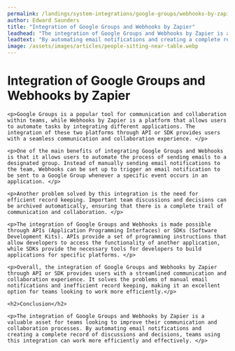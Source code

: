 ```yaml
---
permalink: /landings/system-integrations/google-groups/webhooks-by-zapier
author: Edward Saunders
title: "Integration of Google Groups and Webhooks by Zapier"
leadhead: "The integration of Google Groups and Webhooks by Zapier is a valuable asset for teams looking to improve their communication and collaboration processes"
leadtext: "By automating email notifications and creating a complete record of discussions and decisions, teams using this integration can work more efficiently and effectively."
image: /assets/images/articles/people-sitting-near-table.webp
---
```

<div class="arttext">
	<h1>Integration of Google Groups and Webhooks by Zapier</h1>

	<p>Google Groups is a popular tool for communication and collaboration within teams, while Webhooks by Zapier is a platform that allows users to automate tasks by integrating different applications. The integration of these two platforms through API or SDK provides users with a seamless communication and collaboration experience. </p>

	<p>One of the main benefits of integrating Google Groups and Webhooks is that it allows users to automate the process of sending emails to a designated group. Instead of manually sending email notifications to the team, Webhooks can be set up to trigger an email notification to be sent to a Google Group whenever a specific event occurs in an application. </p>

	<p>Another problem solved by this integration is the need for efficient record keeping. Important team discussions and decisions can be archived automatically, ensuring that there is a complete trail of communication and collaboration. </p>

	<p>The integration of Google Groups and Webhooks is made possible through APIs (Application Programming Interfaces) or SDKs (Software Development Kits). APIs provide a set of programming instructions that allow developers to access the functionality of another application, while SDKs provide the necessary tools for developers to build applications for specific platforms. </p>

	<p>Overall, the integration of Google Groups and Webhooks by Zapier through API or SDK provides users with a streamlined communication and collaboration experience. It solves the problems of manual email notifications and inefficient record keeping, making it an excellent option for teams looking to work more efficiently.</p>

	<h2>Conclusion</h2>

	<p>The integration of Google Groups and Webhooks by Zapier is a valuable asset for teams looking to improve their communication and collaboration processes. By automating email notifications and creating a complete record of discussions and decisions, teams using this integration can work more efficiently and effectively. </p>

</div>